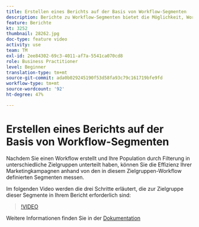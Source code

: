 ```yaml
---
title: Erstellen eines Berichts auf der Basis von Workflow-Segmenten
description: Berichte zu Workflow-Segmenten bietet die Möglichkeit, Workflow-Segment-Code in dynamischem Berichte hinzuzufügen.
feature: Berichte
kt: 3252
thumbnail: 28262.jpg
doc-type: feature video
activity: use
team: TM
exl-id: 2ee84302-69c3-4011-af7a-5541ca070cd8
role: Business Practitioner
level: Beginner
translation-type: tm+mt
source-git-commit: ada0b029245190f53d58fa93c79c161719bfe9fd
workflow-type: tm+mt
source-wordcount: '92'
ht-degree: 47%

---
```


# Erstellen eines Berichts auf der Basis von Workflow-Segmenten

Nachdem Sie einen Workflow erstellt und Ihre Population durch Filterung in unterschiedliche Zielgruppen unterteilt haben, können Sie die Effizienz Ihrer Marketingkampagnen anhand von den in diesem Zielgruppen-Workflow definierten Segmenten messen.

Im folgenden Video werden die drei Schritte erläutert, die zur Zielgruppe dieser Segmente in Ihrem Bericht erforderlich sind:

>[!VIDEO](https://video.tv.adobe.com/v/28262?quality=12)

Weitere Informationen finden Sie in der [Dokumentation](https://docs.adobe.com/content/help/en/campaign-standard/using/reporting/customizing-reports/creating-a-report-workflow-segment.html)
